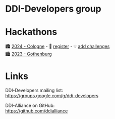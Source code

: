 # DDI-Developers group

# Hackathons

🏙️ [2024 - Cologne](https://github.com/orgs/ddi-developers/projects/1) - 📝 [register](https://forms.gle/cR845B37MtCyh1En9)  - 💡 [add challenges](https://github.com/ddi-developers/.github/issues)  
🏙️ [2023 - Gothenburg](https://github.com/ddi-hackathon-2023)


# Links

DDI-Developers mailing list:  
https://groups.google.com/g/ddi-developers

DDI-Alliance on GitHub:  
https://github.com/ddialliance
